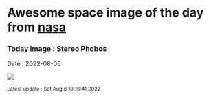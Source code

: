
# Awesome space image of the day from [nasa](https://api.nasa.gov/)

### Today image : Stereo Phobos

Date : 2022-08-06


![](https://apod.nasa.gov/apod/image/2208/Phobos_stereoME_1024c.jpg)

<small>Latest update : Sat Aug  6 10:16:41 2022</small>


